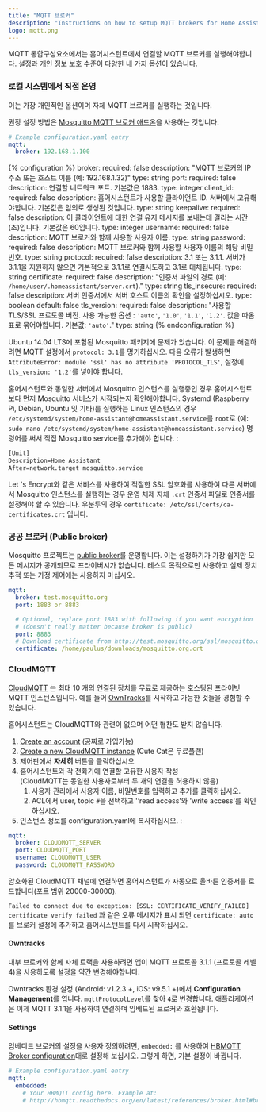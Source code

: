 ```yaml
---
title: "MQTT 브로커"
description: "Instructions on how to setup MQTT brokers for Home Assistant."
logo: mqtt.png
---
```


MQTT 통합구성요소에서는 홈어시스턴트에서 연결할 MQTT 브로커를 실행해야합니다. 설정과 개인 정보 보호 수준이 다양한 네 가지 옵션이 있습니다.

### 로컬 시스템에서 직접 운영

이는 가장 개인적인 옵션이며 자체 MQTT 브로커를 실행하는 것입니다.

권장 설정 방법은 [Mosquitto MQTT 브로커 애드온](/addons/mosquitto)을 사용하는 것입니다.

```yaml
# Example configuration.yaml entry
mqtt:
  broker: 192.168.1.100
```

{% configuration %}
broker:
  required: false
  description: "MQTT 브로커의 IP 주소 또는 호스트 이름 (예: 192.168.1.32)"
  type: string
port:
  required: false
  description: 연결할 네트워크 포트. 기본값은 1883.
  type: integer
client_id:
  required: false
  description: 홈어시스턴트가 사용할 클라이언트 ID. 서버에서 고유해야합니다. 기본값은 임의로 생성된 것입니다.
  type: string
keepalive:
  required: false
  description: 이 클라이언트에 대한 연결 유지 메시지를 보내는데 걸리는 시간 (초)입니다. 기본값은 60입니다.
  type: integer
username:
  required: false
  description: MQTT 브로커와 함께 사용할 사용자 이름.
  type: string
password:
  required: false
  description: MQTT 브로커와 함께 사용할 사용자 이름의 해당 비밀번호.
  type: string
protocol:
  required: false
  description: 3.1 또는 3.1.1. 서버가 3.1.1을 지원하지 않으면 기본적으로 3.1.1로 연결시도하고 3.1로 대체됩니다.
  type: string
certificate:
  required: false
  description: "인증서 파일의 경로 (예: `/home/user/.homeassistant/server.crt`)."
  type: string
tls_insecure:
  required: false
  description: 서버 인증서에서 서버 호스트 이름의 확인을 설정하십시오.
  type: boolean
  default: false
tls_version:
  required: false
  description: "사용할 TLS/SSL 프로토콜 버전. 사용 가능한 옵션 : `'auto'`, `'1.0'`, `'1.1'`, `'1.2'`. 값을 따옴표로 묶어야합니다. 기본값: `'auto'`."
  type: string
{% endconfiguration %}

<div class='note warning'>

Ubuntu 14.04 LTS에 포함된 Mosquitto 패키지에 문제가 있습니다. 이 문제를 해결하려면 MQTT 설정에서 `protocol: 3.1`를 명기하십시오. 
다음 오류가 발생하면 `AttributeError: module 'ssl' has no attribute 'PROTOCOL_TLS'`, 설정에 `tls_version: '1.2'`를 넣어야 합니다.

</div>

<div class='note'>

홈어시스턴트와 동일한 서버에서 Mosquitto 인스턴스를 실행중인 경우 홈어시스턴트보다 먼저 Mosquitto 서비스가 시작되는지 확인해야합니다. Systemd (Raspberry Pi, Debian, Ubuntu 및 기타)를 실행하는 Linux 인스턴스의 경우 `/etc/systemd/system/home-assistant@homeassistant.service`를 `root`로  (예: `sudo nano /etc/systemd/system/home-assistant@homeassistant.service`) 명령어를 써서 직접 Mosquitto service를 추가해야 합니다. :

```txt
[Unit]
Description=Home Assistant
After=network.target mosquitto.service
```

</div>

<div class='note'>

Let 's Encrypt와 같은 서비스를 사용하여 적절한 SSL 암호화를 사용하여 다른 서버에서 Mosquitto 인스턴스를 실행하는 경우 운영 체제 자체 `.crt` 인증서 파일로 인증서를 설정해야 할 수 있습니다. 우분투의 경우 `certificate: /etc/ssl/certs/ca-certificates.crt` 입니다. 

</div>

### 공공 브로커 (Public broker)

Mosquitto 프로젝트는 [public broker](http://test.mosquitto.org)를 운영합니다. 이는 설정하기가 가장 쉽지만 모든 메시지가 공개되므로 프라이버시가 없습니다. 테스트 목적으로만 사용하고 실제 장치 추적 또는 가정 제어에는 사용하지 마십시오.

```yaml
mqtt:
  broker: test.mosquitto.org
  port: 1883 or 8883

  # Optional, replace port 1883 with following if you want encryption
  # (doesn't really matter because broker is public)
  port: 8883
  # Download certificate from http://test.mosquitto.org/ssl/mosquitto.org.crt
  certificate: /home/paulus/downloads/mosquitto.org.crt
```

### CloudMQTT

[CloudMQTT](https://www.cloudmqtt.com) 는 최대 10 개의 연결된 장치를 무료로 제공하는 호스팅된 프라이빗 MQTT 인스턴스입니다. 예를 들어 [OwnTracks](/integrations/owntracks/)를 시작하고 가능한 것들을 경험할 수 있습니다.

<div class='note'>
홈어시스턴트는 CloudMQTT와 관련이 없으며 어떤 협찬도 받지 않습니다.
</div>

 1. [Create an account](https://customer.cloudmqtt.com/login) (공짜로 가입가능)
 2. [Create a new CloudMQTT instance](https://customer.cloudmqtt.com/subscription/create)
    (Cute Cat은 무료플랜)
 3. 제어판에서 **자세히** 버튼을 클릭하십시오
 4. 홈어시스턴트와 각 전화기에 연결할 고유한 사용자 작성<br>(CloudMQTT는 동일한 사용자로부터 두 개의 연결을 허용하지 않음)
      1. 사용자 관리에서 사용자 이름, 비밀번호를 입력하고 추가를 클릭하십시오.
      2. ACL에서 user, topic `#`을 선택하고 '‘read access'와 'write access'를 확인하십시오.
 5. 인스턴스 정보를 configuration.yaml에 복사하십시오. :

```yaml
mqtt:
  broker: CLOUDMQTT_SERVER
  port: CLOUDMQTT_PORT
  username: CLOUDMQTT_USER
  password: CLOUDMQTT_PASSWORD
```

<div class='note'>
암호화된 CloudMQTT 채널에 연결하면 홈어시스턴트가 자동으로 올바른 인증서를 로드합니다(포트 범위 20000-30000). 
</div>

<div class='note'>

`Failed to connect due to exception: [SSL: CERTIFICATE_VERIFY_FAILED] certificate verify failed` 과 같은 오류 메시지가 표시 되면 `certificate: auto`를 브로커 설정에 추가하고 홈어시스턴트를 다시 시작하십시오.

</div>

#### Owntracks

내부 브로커와 함께 자체 트랙을 사용하려면 앱이 MQTT 프로토콜 3.1.1 (프로토콜 레벨 4)을 사용하도록 설정을 약간 변경해야합니다.

Owntracks 환경 설정 (Android: v1.2.3 +, iOS: v9.5.1 +)에서 **Configuration Management**를 엽니다. `mqttProtocolLevel`를 찾아 `4`로 변경합니다. 애플리케이션은 이제 MQTT 3.1.1을 사용하여 연결하며 임베드된 브로커와 호환됩니다.

#### Settings

임베디드 브로커의 설정을 사용자 정의하려면, `embedded:` 를 사용하여 [HBMQTT Broker configuration](http://hbmqtt.readthedocs.org/en/latest/references/broker.html#broker-configuration)대로 설정해 보십시오. 그렇게 하면, 기본 설정이 바뀝니다.

```yaml
# Example configuration.yaml entry
mqtt:
  embedded:
    # Your HBMQTT config here. Example at:
    # http://hbmqtt.readthedocs.org/en/latest/references/broker.html#broker-configuration
```
